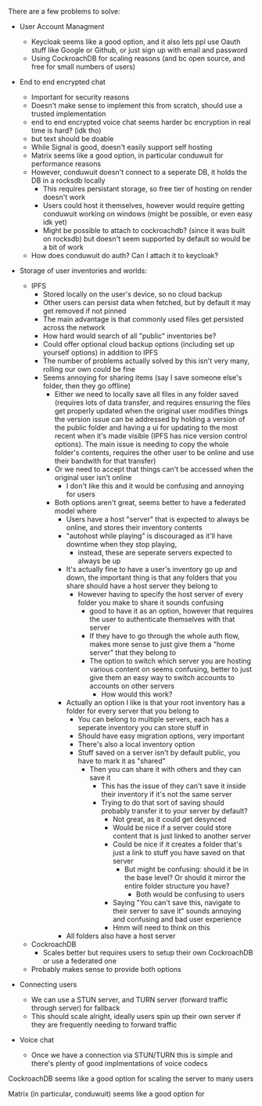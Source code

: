 There are a few problems to solve:

- User Account Managment
  - Keycloak seems like a good option, and it also lets ppl use Oauth stuff like Google or Github, or just sign up with email and password
  - Using CockroachDB for scaling reasons (and bc open source, and free for small numbers of users)

- End to end encrypted chat
  - Important for security reasons
  - Doesn't make sense to implement this from scratch, should use a trusted implementation
  - end to end encrypted voice chat seems harder bc encryption in real time is hard? (idk tho)
  - but text should be doable
  - While Signal is good, doesn't easily support self hosting
  - Matrix seems like a good option, in particular conduwuit for performance reasons
  - However, conduwuit doesn't connect to a seperate DB, it holds the DB in a rocksdb locally
      - This requires persistant storage, so free tier of hosting on render doesn't work
      - Users could host it themselves, however would require getting conduwuit working on windows (might be possible, or even easy idk yet)
      - Might be possible to attach to cockroachdb? (since it was built on rocksdb) but doesn't seem supported by default so would be a bit of work
  - How does conduwuit do auth? Can I attach it to keycloak?

- Storage of user inventories and worlds:
  - IPFS
    - Stored locally on the user's device, so no cloud backup
    - Other users can persist data when fetched, but by default it may get removed if not pinned
    - The main advantage is that commonly used files get persisted across the network
    - How hard would search of all "public" inventories be?
    - Could offer optional cloud backup options (including set up yourself options) in addition to IPFS
    - The number of problems actually solved by this isn't very many, rolling our own could be fine
    - Seems annoying for sharing items (say I save someone else's folder, then they go offline)
       - Either we need to locally save all files in any folder saved (requires lots of data transfer, and requires
          ensuring the files get properly updated when the original user modifies things
            the version issue can be addressed by holding a version of the public folder and
            having a ui for updating to the most recent when it's made visible (IPFS has nice version control options).
            The main issue is needing to copy the whole folder's contents, requires the other user to be online and
            use their bandwith for that transfer)
       - Or we need to accept that things can't be accessed when the original user isn't online
         - I don't like this and it would be confusing and annoying for users
       - Both options aren't great, seems better to have a federated model where
         - Users have a host "server" that is expected to always be online, and stores their inventory contents
         - "autohost while playing" is discouraged as it'll have downtime when they stop playing,
            - instead, these are seperate servers expected to always be up
         - It's actually fine to have a user's inventory go up and down, the important thing is that any folders that you share
            should have a host server they belong to
            - However having to specify the host server of every folder you make to share it sounds confusing
              - good to have it as an option, however that requires the user to authenticate themselves with that server
              - If they have to go through the whole auth flow, makes more sense to just give them a "home server" that they belong to
              - The option to switch which server you are hosting various content on seems confusing, better to just give them an
                  easy way to switch accounts to accounts on other servers
                  - How would this work?
         - Actually an option I like is that your root inventory has a folder for every server that you belong to
           - You can belong to multiple servers, each has a seperate inventory you can store stuff in
           - Should have easy migration options, very important
           - There's also a local inventory option
           - Stuff saved on a server isn't by default public, you have to mark it as "shared"
              - Then you can share it with others and they can save it
                - This has the issue of they can't save it inside their inventory if it's not the same server
                - Trying to do that sort of saving should probably transfer it to your server by default?
                  - Not great, as it could get desynced
                  - Would be nice if a server could store content that is just linked to another server
                  - Could be nice if it creates a folder that's just a link to stuff you have saved on that server
                    - But might be confusing: should it be in the base level? Or should it mirror the entire folder structure you have?
                       - Both would be confusing to users
                  - Saying "You can't save this, navigate to their server to save it" sounds annoying and confusing and bad user experience
                  - Hmm will need to think on this
         - All folders also have a host server
  - CockroachDB
    - Scales better but requires users to setup their own CockroachDB or use a federated one
  - Probably makes sense to provide both options

- Connecting users
    - We can use a STUN server, and TURN server (forward traffic through server) for fallback 
    - This should scale alright, ideally users spin up their own server if they are frequently needing to forward traffic

- Voice chat
    - Once we have a connection via STUN/TURN this is simple and there's plenty of good implmentations of voice codecs




CockroachDB seems like a good option for scaling the server to many users

Matrix (in particular, conduwuit) seems like a good option for 